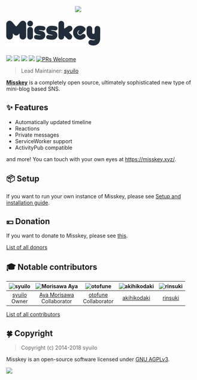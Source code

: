 <img src="https://github.com/syuilo/misskey/blob/b3f42e62af698a67c2250533c437569559f1fdf9/src/himasaku/resources/himasaku.png?raw=true" align="right" width="320px"/>

[![Misskey](/assets/title.png)](https://misskey.xyz/)
================================================================

[![][travis-badge]][travis-link]
[![][dependencies-badge]][dependencies-link]
[![][himawari-badge]][himasaku]
[![][sakurako-badge]][himasaku]
[![PRs Welcome](https://img.shields.io/badge/PRs-welcome-brightgreen.svg?style=flat-square)](http://makeapullrequest.com)

> Lead Maintainer: [syuilo][syuilo-link]

**[Misskey](https://misskey.xyz)** is a completely open source,
ultimately sophisticated new type of mini-blog based SNS.

:sparkles: Features
----------------------------------------------------------------
* Automatically updated timeline
* Reactions
* Private messages
* ServiceWorker support
* ActivityPub compatible

and more! You can touch with your own eyes at https://misskey.xyz/.

:package: Setup
----------------------------------------------------------------
If you want to run your own instance of Misskey,
please see [Setup and installation guide](./docs/setup.en.md).

:yen: Donation
----------------------------------------------------------------
If you want to donate to Misskey, please see [this](./docs/donate.ja.md).

[List of all donors](./DONORS.md)

:mortar_board: Notable contributors
----------------------------------------------------------------
| ![syuilo][syuilo-icon] | ![Morisawa Aya][ayamorisawa-icon] | ![otofune][otofune-icon] | ![akihikodaki][akihikodaki-icon] | ![rinsuki][rinsuki-icon] |
|:-:|:-:|:-:|:-:|:-:|
| [syuilo][syuilo-link]<br>Owner | [Aya Morisawa][ayamorisawa-link]<br>Collaborator | [otofune][otofune-link]<br>Collaborator | [akihikodaki][akihikodaki-link] | [rinsuki][rinsuki-link] |

[List of all contributors](https://github.com/syuilo/misskey/graphs/contributors)

:four_leaf_clover: Copyright
----------------------------------------------------------------
> Copyright (c) 2014-2018 syuilo

Misskey is an open-source software licensed under [GNU AGPLv3](LICENSE).

[![][agpl-3.0-badge]][AGPL-3.0]

[agpl-3.0]:           https://www.gnu.org/licenses/agpl-3.0.en.html
[agpl-3.0-badge]:     https://img.shields.io/badge/license-AGPL--3.0-444444.svg?style=flat-square
[travis-link]:        https://travis-ci.org/syuilo/misskey
[travis-badge]:       http://img.shields.io/travis/syuilo/misskey/master.svg?style=flat-square
[dependencies-link]:  https://david-dm.org/syuilo/misskey
[dependencies-badge]: https://img.shields.io/david/syuilo/misskey.svg?style=flat-square
[himasaku]:           https://himasaku.net
[himawari-badge]:     https://img.shields.io/badge/%E5%8F%A4%E8%B0%B7-%E5%90%91%E6%97%A5%E8%91%B5-1684c5.svg?style=flat-square
[sakurako-badge]:     https://img.shields.io/badge/%E5%A4%A7%E5%AE%A4-%E6%AB%BB%E5%AD%90-efb02a.svg?style=flat-square

<!-- Contributors Info -->
[syuilo-link]:      https://syuilo.com
[syuilo-icon]:      https://avatars2.githubusercontent.com/u/4439005?v=3&s=70
[ayamorisawa-link]: https://github.com/ayamorisawa
[ayamorisawa-icon]: https://avatars0.githubusercontent.com/u/10798641?v=3&s=70
[otofune-link]:     https://github.com/otofune
[otofune-icon]:     https://avatars0.githubusercontent.com/u/15062473?v=3&s=70
[akihikodaki-link]: https://github.com/akihikodaki
[akihikodaki-icon]: https://avatars2.githubusercontent.com/u/17036990?s=70&v=4
[rinsuki-link]:     https://github.com/rinsuki
[rinsuki-icon]:     https://avatars0.githubusercontent.com/u/6533808?s=70&v=4
